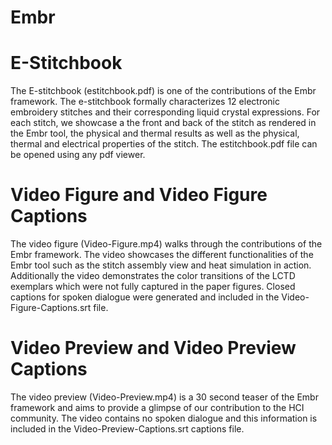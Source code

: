# Embr
##
# E-Stitchbook
The E-stitchbook (estitchbook.pdf) is one of the contributions of the Embr framework. The e-stitchbook formally characterizes 12 electronic embroidery stitches and their corresponding liquid crystal expressions. For each stitch, we showcase a the front and back of the stitch as rendered in the Embr tool, the physical and thermal results as well as the physical, thermal and electrical properties of the stitch. The estitchbook.pdf file can be opened using any pdf viewer.
##
# Video Figure and Video Figure Captions 
The video figure (Video-Figure.mp4) walks through the contributions of the Embr framework. The video showcases the different functionalities  of the Embr tool such as the stitch assembly view and heat simulation in action. Additionally the video demonstrates the color transitions of the LCTD exemplars which were not fully captured in the paper figures. Closed captions for spoken dialogue were generated and included in the Video-Figure-Captions.srt file. 
##
# Video Preview and Video Preview Captions
The video preview (Video-Preview.mp4) is a 30 second teaser of the Embr framework and aims to provide a glimpse of our contribution to the HCI community. The video contains no spoken dialogue and this information is included in the Video-Preview-Captions.srt captions file.
